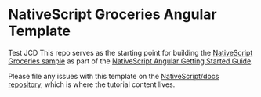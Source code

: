 # NativeScript Groceries Angular Template

Test JCD
This repo serves as the starting point for building the [NativeScript Groceries sample](https://github.com/nativescript/sample-Groceries) as part of the [NativeScript Angular Getting Started Guide](https://docs.nativescript.org/angular/tutorial/ng-chapter-0).

Please file any issues with this template on the [NativeScript/docs repository](https://github.com/nativescript/docs), which is where the tutorial content lives.